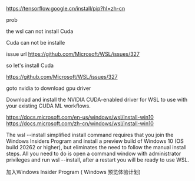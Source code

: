 

https://tensorflow.google.cn/install/pip?hl=zh-cn


prob

the wsl can not install Cuda


Cuda can not be installe


issue url https://github.com/Microsoft/WSL/issues/327


so let's install Cuda



https://github.com/Microsoft/WSL/issues/327





goto nvidia to download gpu driver


Download and install the NVIDIA CUDA-enabled driver for WSL to use with your existing CUDA ML workflows.



https://docs.microsoft.com/en-us/windows/wsl/install-win10
https://docs.microsoft.com/zh-cn/windows/wsl/install-win10


The wsl --install simplified install command requires that you join the Windows Insiders Program and install a preview build of Windows 10 (OS build 20262 or higher), but eliminates the need to follow the manual install steps. All you need to do is open a command window with administrator privileges and run wsl --install, after a restart you will be ready to use WSL.

加入Windows Insider Program ( Windows 预览体验计划)






